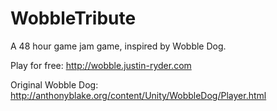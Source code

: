 WobbleTribute
=============
A 48 hour game jam game, inspired by Wobble Dog.

Play for free: http://wobble.justin-ryder.com

Original Wobble Dog: http://anthonyblake.org/content/Unity/WobbleDog/Player.html
